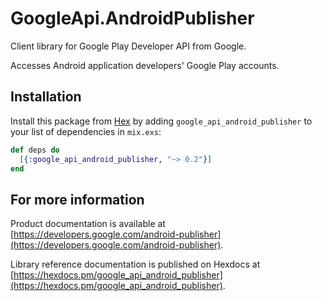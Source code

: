 # GoogleApi.AndroidPublisher

Client library for Google Play Developer API from Google.

Accesses Android application developers' Google Play accounts.

## Installation

Install this package from [Hex](https://hex.pm) by adding
`google_api_android_publisher` to your list of dependencies in `mix.exs`:

```elixir
def deps do
  [{:google_api_android_publisher, "~> 0.2"}]
end
```

## For more information

Product documentation is available at [https://developers.google.com/android-publisher](https://developers.google.com/android-publisher).

Library reference documentation is published on Hexdocs at
[https://hexdocs.pm/google_api_android_publisher](https://hexdocs.pm/google_api_android_publisher).
